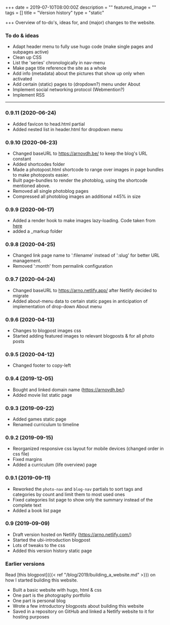 +++
date = 2019-07-10T08:00:00Z
description = ""
featured_image = ""
tags = []
title = "Version history"
type = "static"

+++
Overview of to-do's, ideas for, and (major) changes to the website.

### To do & ideas
* Adapt header menu to fully use hugo code (make single pages and subpages active)
* Clean up CSS
* List the 'series' chronologically in nav-menu
* Make page title reference the site as a whole
* Add info (metadata) about the pictures that show up only when activated
* Add certain (static) pages to (dropdown?) menu under About
* Implement social networking protocol (Webmention?)
* Implement RSS

***
### 0.9.11 (2020-06-24)
* Added favicon to head.html partial
* Added nested list in header.html for dropdown menu

### 0.9.10 (2020-06-23)
* Changed baseURL to https://arnovdh.be/ to keep the blog's URL constant
* Added shortcodes folder
* Made a photopost.html shortcode to range over images in page bundles to make photoposts easier. 
* Built page-bundles to render the photoblog, using the shortcode mentioned above.
* Removed all single photoblog pages
* Compressed all photoblog images an additional ±45% in size

### 0.9.9 (2020-06-17)
* Added a render hook to make images lazy-loading. Code taken from [here](https://nickmchardy.com/2020/05/adding-lazy-loading-for-images-in-hugo-static-site-generator.html)
* added a _markup folder

### 0.9.8 (2020-04-25)
* Changed link page name to ':filename' instead of ':slug' for better URL management.
* Removed ':month' from permalink configuration

### 0.9.7 (2020-04-24)
* Changed baseURL to https://arno.netlify.app/ after Netlify decided to migrate
* Added about-menu data to certain static pages in anticipation of implementation of drop-down About menu

### 0.9.6 (2020-04-13)

* Changes to blogpost images css
* Started adding featured images to relevant blogposts & for all photo posts

### 0.9.5 (2020-04-12)

* Changed footer to copy-left

### 0.9.4 (2019-12-05)

* Bought and linked domain name (https://arnovdh.be/)
* Added movie list static page

### 0.9.3 (2019-09-22)

* Added games static page
* Renamed curriculum to timeline

### 0.9.2 (2019-09-15)

* Reorganized responsive css layout for mobile devices (changed order in css file)
* Fixed margins
* Added a curriculum (life overview) page

### 0.9.1 (2019-09-11)

* Reworked the `photo-nav` and `blog-nav` partials to sort tags and categories by count and limit them to most used ones
* Fixed categories list page to show only the summary instead of the complete text
* Added a book list page

### 0.9 (2019-09-09)

* Draft version hosted on Netlify (https://arno.netlify.com/)
* Started the ubi-introduction blogpost
* Lots of tweaks to the css
* Added this version history static page

### Earlier versions

Read [this blogpost]({{< ref "/blog/2019/building_a_website.md" >}}) on how I started building this website.

* Built a basic website with hugo, html & css
* One part is the photography portfolio
* One part is personal blog
* Wrote a few introductory blogposts about building this website
* Saved in a repository on GitHub and linked a Netlify website to it for hosting purposes